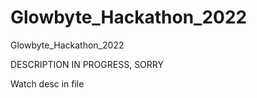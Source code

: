 # Glowbyte_Hackathon_2022
Glowbyte_Hackathon_2022

DESCRIPTION IN PROGRESS, SORRY

Watch desc in  file
